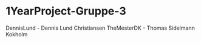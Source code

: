 # 1YearProject-Gruppe-3 

DennisLund - Dennis Lund Christiansen
TheMesterDK - Thomas Sidelmann Kokholm

